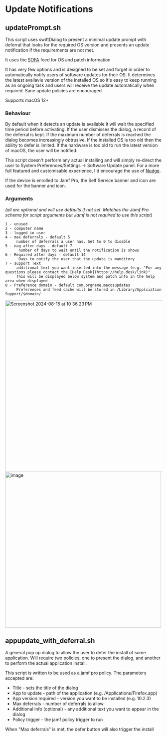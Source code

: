 # Update Notifications

## updatePrompt.sh

This script uses swiftDialog to present a minimal update prompt with deferral that looks for the required OS version and presents an update notification if the requirements are not met.

It uses the [SOFA](https://sofa.macadmins.io) feed for OS and patch information 

It has very few options and is designed to be set and forget in order to automatically notify users of software updates for their OS. It determines the latest availavle version of the installed OS so it's easy to keep running as an ongoing task and users will receive the update automatically when required. Sane update policies are encouraged.

Supports macOS 12+

### Behaviour

By default when it detects an update is available it will wait the specified time period before activating. If the user dismisses the dialog, a record of the deferral is kept. If the maximum number of deferrals is reached the dialog becomes increasingly obtrusive. If the installed OS is too old then the ability to defer is limited. If the hardware is too old to run the latest version of macOS, the user will be notified.

This script doesn't perform any actual installing and will simply re-direct the user to System Preferences/Settings -> Software Update panel. For a more full featured and customisable experience, I'd encourage the use of [Nudge](https://github.com/macadmins/nudge).

If the device is enrolled to Jamf Pro, the Self Service banner and icon are used for the banner and icon.

### Arguments 

_(all are optional and will use defaults if not set. Matches the Jamf Pro schema for script arguments but Jamf is not required to use this script)_

```
1 - unused
2 - computer name
3 - logged in user
4 - max deferrals - default 5
     number of deferrals a user has. Set to 0 to disable
5 - nag after days - default 7
      number of days to wait until the notification is shows
6 - Required after days - default 14
      Days to notify the user that the update is manditory  
7 - support Text
     additional text you want inserted into the message (e.g. "For any questions please contact the [Help Desk](https://help.desk/link)"
     This will be displayed below system and patch info in the help area when displayed
8 - Preference domain - default com.orgname.macosupdates
     Preferences and feed cache will be stored in /Library/Applciation Support/$domain/
```

<img width="550" alt="Screenshot 2024-08-15 at 10 36 23 PM" src="https://github.com/user-attachments/assets/4543c200-804f-4732-a930-6857599dc7af">

<img width="500" alt="image" src="https://github.com/user-attachments/assets/bf2e6ab1-07c4-4c76-9960-54933cf67de6">


## appupdate_with_deferral.sh

A general pop up dialog to allow the user to defer the install of some application. Will require two policies, one to present the dialog, and another to perform the actual application install.

This script is written to be used as a jamf pro policy. The parameters accepted are:
 
 - Title - sets the title of the dialog
 - App to update - path of the application (e.g. /Applications/Firefox.app)
 - App version required - version you want to be installed (e.g. 10.2.3)
 - Max deferrals - number of deferrals to allow
 - Additional info (optional) - any additional text you want to appear in the dialog
 - Policy trigger - the jamf policy trigger to run 
 
 When "Max deferrals" is met, the defer button will also trigger the install
 
